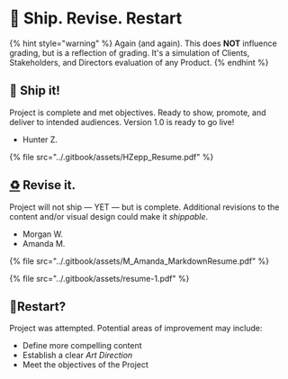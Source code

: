 # 🎉 Ship. Revise. Restart

{% hint style="warning" %}
Again (and again). This does **NOT** influence grading, but is a reflection of grading. It's a simulation of Clients, Stakeholders, and Directors evaluation of any Product.
{% endhint %}

## 🚢 Ship it!

Project is complete and met objectives. Ready to show, promote, and deliver to intended audiences. Version 1.0 is ready to go live!

* Hunter Z.

{% file src="../.gitbook/assets/HZepp_Resume.pdf" %}

## [♻️](https://www.notion.so/0b46380355494e829f5aa6b07a946760) Revise it.

Project will not ship — YET — but is complete. Additional revisions to the content and/or visual design could make it _shippable_.

* Morgan W.
* Amanda M.

{% file src="../.gitbook/assets/M_Amanda_MarkdownResume.pdf" %}

{% file src="../.gitbook/assets/resume-1.pdf" %}

## 🤔Restart?

Project was attempted. Potential areas of improvement may include:

* Define more compelling content
* Establish a clear _Art Direction_
* Meet the objectives of the Project
